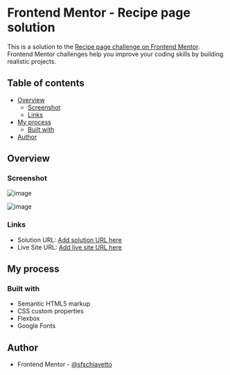# Frontend Mentor - Recipe page solution

This is a solution to the [Recipe page challenge on Frontend Mentor](https://www.frontendmentor.io/challenges/recipe-page-KiTsR8QQKm). Frontend Mentor challenges help you improve your coding skills by building realistic projects. 

## Table of contents

- [Overview](#overview)
  - [Screenshot](#screenshot)
  - [Links](#links)
- [My process](#my-process)
  - [Built with](#built-with)
- [Author](#author)

## Overview

### Screenshot

![image](https://github.com/user-attachments/assets/cb61b29f-7e5f-4266-82fe-8942bafadb4e)

![image](https://github.com/user-attachments/assets/c55a27b0-6dda-49c2-b7dd-9c54f98da271)

### Links

- Solution URL: [Add solution URL here](https://your-solution-url.com)
- Live Site URL: [Add live site URL here](https://sfschiavetto.github.io/recipe_omelette_page/)

## My process

### Built with

- Semantic HTML5 markup
- CSS custom properties
- Flexbox
- Google Fonts

## Author

- Frontend Mentor - [@sfschiavetto](https://www.frontendmentor.io/profile/sfschiavetto)
